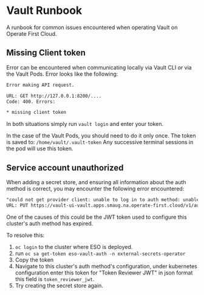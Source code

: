 # Vault Runbook

A runbook for common issues encountered when operating Vault on Operate First Cloud.

## Missing Client token

Error can be encountered when communicating locally via Vault CLI *or* via the Vault Pods. Error looks like the following:

```bash
Error making API request.

URL: GET http://127.0.0.1:8200/....
Code: 400. Errors:

* missing client token
```

In both situations simply run `vault login` and enter your token.

In the case of the Vault Pods, you should need to do it only once.
The token is saved to: `/home/vault/.vault-token`
Any successive terminal sessions in the pod will use this token.


## Service account unauthorized

When adding a secret store, and ensuring all information about the
auth method is correct, you may encounter the following error
encountered:

```txt
"could not get provider client: unable to log in to auth method: unable to log in with Kubernetes auth: Error making API request.
URL: PUT https://vault-ui-vault.apps.smaug.na.operate-first.cloud/v1/auth/infra-k8s/login
```

One of the causes of this could be the JWT token used to configure
this cluster's auth method has expired.

To resolve this:
1. `oc login` to the cluster where ESO is deployed.
2. run `oc sa get-token eso-vault-auth -n external-secrets-operator`
3. Copy the token
4. Navigate to this cluster's auth method's configuration, under kubernetes configuration enter this token for
   "Token Reviewer JWT" in json format this field is `token_reviewer_jwt`.
5. Try creating the secret store again.
